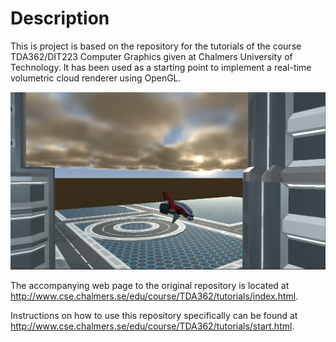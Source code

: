 # Description
This is project is based on the repository for the tutorials of the course TDA362/DIT223 Computer Graphics given at Chalmers University of
Technology.
It has been used as a starting point to implement a real-time volumetric cloud renderer using OpenGL.

![Screenshot](/screenshots/screenshot.PNG)

The accompanying web page to the original repository is located at http://www.cse.chalmers.se/edu/course/TDA362/tutorials/index.html.

Instructions on how to use this repository specifically can be found at http://www.cse.chalmers.se/edu/course/TDA362/tutorials/start.html.
